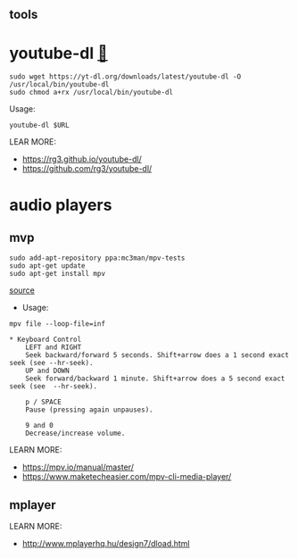 tools
---


# youtube-dl [:link:](https://rg3.github.io/youtube-dl/download.html)

```
sudo wget https://yt-dl.org/downloads/latest/youtube-dl -O /usr/local/bin/youtube-dl
sudo chmod a+rx /usr/local/bin/youtube-dl
```

Usage:

```
youtube-dl $URL
```

LEAR MORE:
* https://rg3.github.io/youtube-dl/
* https://github.com/rg3/youtube-dl/



# audio players


## mvp


```
sudo add-apt-repository ppa:mc3man/mpv-tests
sudo apt-get update
sudo apt-get install mpv
```

[source](https://launchpad.net/~mc3man/+archive/ubuntu/mpv-tests)



* Usage:

```
mpv file --loop-file=inf
```

	* Keyboard Control
		LEFT and RIGHT
		Seek backward/forward 5 seconds. Shift+arrow does a 1 second exact seek (see --hr-seek).
		UP and DOWN
		Seek forward/backward 1 minute. Shift+arrow does a 5 second exact seek (see  --hr-seek).

		p / SPACE
		Pause (pressing again unpauses).

		9 and 0
		Decrease/increase volume.




LEARN MORE:
* https://mpv.io/manual/master/
* https://www.maketecheasier.com/mpv-cli-media-player/



## mplayer 


LEARN MORE:
* http://www.mplayerhq.hu/design7/dload.html



